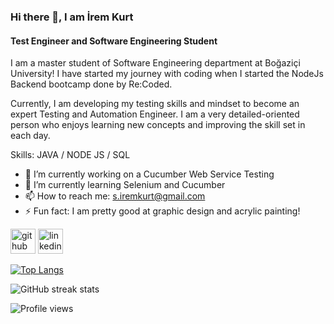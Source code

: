 ### Hi there 👋, I am İrem Kurt
#### Test Engineer and Software Engineering Student
I am a master student of Software Engineering department at Boğaziçi University! I have started my journey with coding when I started the NodeJs Backend bootcamp done by Re:Coded. 

Currently, I am developing my testing skills and mindset to become an expert Testing and Automation Engineer. I am a very detailed-oriented person who enjoys learning new concepts and improving the skill set in each day. 

Skills: JAVA / NODE JS / SQL 

- 🔭 I’m currently working on a Cucumber Web Service Testing 
- 🌱 I’m currently learning Selenium and Cucumber 
- 📫 How to reach me: s.iremkurt@gmail.com 
- ⚡ Fun fact: I am pretty good at graphic design and acrylic painting! 


[<img src='https://cdn.jsdelivr.net/npm/simple-icons@3.0.1/icons/github.svg' alt='github' height='40'>](https://github.com/irem-kurt)  [<img src='https://cdn.jsdelivr.net/npm/simple-icons@3.0.1/icons/linkedin.svg' alt='linkedin' height='40'>](https://www.linkedin.com/in/seher-irem-kurt/)  

[![Top Langs](https://github-readme-stats.vercel.app/api/top-langs/?username=irem-kurt)](https://github.com/anuraghazra/github-readme-stats)

![GitHub streak stats](https://streak-stats.demolab.com/?user=irem-kurt)  

![Profile views](https://gpvc.arturio.dev/irem-kurt)  
